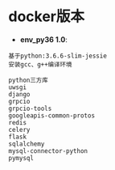 # docker版本

- **env_py36 1.0**:
```
基于python:3.6.6-slim-jessie
安装gcc、g++编译环境

python三方库
uwsgi
django
grpcio
grpcio-tools
googleapis-common-protos
redis
celery
flask
sqlalchemy
mysql-connector-python
pymysql
```